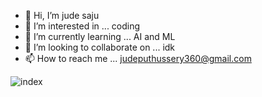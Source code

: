 - 👋 Hi, I’m jude saju
- 👀 I’m interested in ... coding
- 🌱 I’m currently learning ... AI and ML
- 💞️ I’m looking to collaborate on ... idk
- 📫 How to reach me ... judeputhussery360@gmail.com


![index](https://www.pngkit.com/png/detail/24-246320_kde-neon-linux-logo.png)


<!---
jude7733/jude7733 is a ✨ special ✨ repository because its `README.md` (this file) appears on your GitHub profile.
You can click the Preview link to take a look at your changes.
--->
